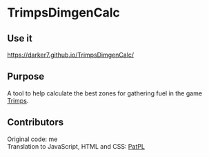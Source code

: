 # TrimpsDimgenCalc

## Use it
https://darker7.github.io/TrimpsDimgenCalc/

## Purpose
A tool to help calculate the best zones for gathering fuel in the game [Trimps](https://trimps.github.io/#).

## Contributors
Original code: me  
Translation to JavaScript, HTML and CSS: [PatPL](https://github.com/PatPL)
